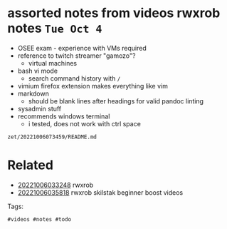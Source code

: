 # assorted notes from videos rwxrob notes `Tue Oct 4`

- OSEE exam - experience with VMs required
- reference to twitch streamer "gamozo"?
  - virtual machines
- bash vi mode
  - search command history with `/`
- vimium firefox extension makes everything like vim
- markdown
  - should be blank lines after headings for valid pandoc linting
- sysadmin stuff
- recommends windows terminal
  - i tested, does not work with ctrl space

` zet/20221006073459/README.md `

# Related

- [20221006033248](/zet/20221006033248/README.md) rwxrob
- [20221006035818](/zet/20221006035818/README.md) rwxrob skilstak beginner boost videos

Tags:

    #videos #notes #todo 
